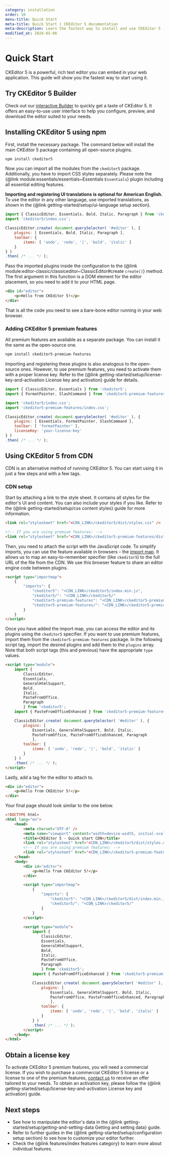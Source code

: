 ```yaml
---
category: installation
order: 10
menu-title: Quick Start
meta-title: Quick Start | CKEditor 5 documentation
meta-description: Learn the fastest way to install and use CKEditor 5 - the powerful, rich text WYSIWYG editor in your web application using npm or CDN.
modified_at: 2024-05-06
---
```


# Quick Start

CKEditor&nbsp;5 is a powerful, rich text editor you can embed in your web application. This guide will show you the fastest way to start using it.

## Try CKEditor&nbsp;5 Builder

Check out our [interactive Builder](https://ckeditor.com/builder?redirect=docs) to quickly get a taste of CKEditor&nbsp;5. It offers an easy-to-use user interface to help you configure, preview, and download the editor suited to your needs.

## Installing CKEditor&nbsp;5 using npm

First, install the necessary package. The command below will install the main CKEditor&nbsp;5 package containing all open-source plugins.

```bash
npm install ckeditor5
```

Now you can import all the modules from the `ckeditor5` package. Additionally, you have to import CSS styles separately. Please note the {@link module:essentials/essentials~Essentials `Essentials`} plugin including all essential editing features.

**Importing and registering UI translations is optional for American English.** To use the editor in any other language, use imported translations, as shown in the {@link getting-started/setup/ui-language setup section}.

```js
import { ClassicEditor, Essentials, Bold, Italic, Paragraph } from 'ckeditor5';
import 'ckeditor5/index.css';

ClassicEditor.create( document.querySelector( '#editor' ), {
	plugins: [ Essentials, Bold, Italic, Paragraph ],
	toolbar: {
		items: [ 'undo', 'redo', '|', 'bold', 'italic' ]
	}
} )
.then( /* ... */ );
```

Pass the imported plugins inside the configuration to the {@link module:editor-classic/classiceditor~ClassicEditor#create `create()`} method. The first argument in this function is a DOM element for the editor placement, so you need to add it to your HTML page.

```html
<div id="editor">
	<p>Hello from CKEditor 5!</p>
</div>
```

That is all the code you need to see a bare-bone editor running in your web browser.

### Adding CKEditor&nbsp;5 premium features

All premium features are available as a separate package. You can install it the same as the open-source one.

```bash
npm install ckeditor5-premium-features
```

Importing and registering these plugins is also analogous to the open-source ones. However, to use premium features, you need to activate them with a proper license key. Refer to the {@link getting-started/setup/license-key-and-activation License key and activation} guide for details.

```js
import { ClassicEditor, Essentials } from 'ckeditor5';
import { FormatPainter, SlashCommand } from 'ckeditor5-premium-features';

import 'ckeditor5/index.css';
import 'ckeditor5-premium-features/index.css';

ClassicEditor.create( document.querySelector( '#editor' ), {
	plugins: [ Essentials, FormatPainter, SlashCommand ],
	toolbar: [ 'formatPainter' ],
	licenseKey: 'your-license-key'
} )
.then( /* ... */ );
```

## Using CKEditor&nbsp;5 from CDN

CDN is an alternative method of running CKEditor 5. You can start using it in just a few steps and with a few tags.

### CDN setup

Start by attaching a link to the style sheet. It contains all styles for the editor's UI and content. You can also include your styles if you like. Refer to the {@link getting-started/setup/css content styles} guide for more information.

```html
<link rel="stylesheet" href="<CDN_LINK>/ckeditor5/dist/styles.css" />

<!-- If you are using premium features: -->
<link rel="stylesheet" href="<CDN_LINK>/ckeditor5-premium-features/dist/index.css" />
```

Then, you need to attach the script with the JavaScript code. To simplify imports, you can use the feature available in browsers &ndash; the [import map](https://developer.mozilla.org/en-US/docs/Web/HTML/Element/script/type/importmap). It allows us to map an easy-to-remember specifier (like `ckeditor5`) to the full URL of the file from the CDN. We use this browser feature to share an editor engine code between plugins.

```html
<script type="importmap">
	{
		"imports": {
			"ckeditor5": "<CDN_LINK>/ckeditor5/index.min.js",
			"ckeditor5/": "<CDN_LINK>/ckeditor5/"
			"ckeditor5-premium-features": "<CDN_LINK>/ckeditor5-premium-features/index.min.js",
			"ckeditor5-premium-features/": "<CDN_LINK>/ckeditor5-premium-features/"
		}
	}
</script>
```

Once you have added the import map, you can access the editor and its plugins using the `ckeditor5` specifier. If you want to use premium features, import them from the `ckeditor5-premium-features` package. In the following script tag, import the desired plugins and add them to the `plugins` array. Note that both script tags (this and previous) have the appropriate `type` values.

```html
<script type="module">
	import {
		ClassicEditor,
		Essentials,
		GeneralHtmlSupport,
		Bold,
		Italic,
		PasteFromOffice,
		Paragraph
		} from 'ckeditor5';
	import { PasteFromOfficeEnhanced } from 'ckeditor5-premium-features';

	ClassicEditor.create( document.querySelector( '#editor' ), {
		plugins: [
			Essentials, GeneralHtmlSupport, Bold, Italic,
			PasteFromOffice, PasteFromOfficeEnhanced, Paragraph
			],
		toolbar: {
			items: [ 'undo', 'redo', '|', 'bold', 'italic' ]
		}
	} )
	.then( /* ... */ );
</script>
```

Lastly, add a tag for the editor to attach to.

```html
<div id="editor">
	<p>Hello from CKEditor 5!</p>
</div>
```

Your final page should look similar to the one below.

```html
<!DOCTYPE html>
<html lang="en">
	<head>
		<meta charset="UTF-8" />
		<meta name="viewport" content="width=device-width, initial-scale=1.0" />
		<title>CKEditor 5 - Quick start CDN</title>
		<link rel="stylesheet" href="<CDN_LINK>/ckeditor5/dist/styles.css" />
		<!-- If you are using premium features: -->
		<link rel="stylesheet" href="<CDN_LINK>/ckeditor5-premium-features/dist/index.css" />
	</head>
	<body>
		<div id="editor">
			<p>Hello from CKEditor 5!</p>
		</div>

		<script type="importmap">
			{
				"imports": {
					"ckeditor5": "<CDN_LINK>/ckeditor5/dist/index.min.js",
					"ckeditor5/": "<CDN_LINK>/ckeditor5/"
				}
			}
		</script>
		
		<script type="module">
			import {
				ClassicEditor,
				Essentials,
				GeneralHtmlSupport,
				Bold,
				Italic,
				PasteFromOffice,
				Paragraph
				} from 'ckeditor5';
			import { PasteFromOfficeEnhanced } from 'ckeditor5-premium-features';

			ClassicEditor.create( document.querySelector( '#editor' ), {
				plugins: [
					Essentials, GeneralHtmlSupport, Bold, Italic,
					PasteFromOffice, PasteFromOfficeEnhanced, Paragraph
					],
				toolbar: {
					items: [ 'undo', 'redo', '|', 'bold', 'italic' ]
				}
			} )
			.then( /* ... */ );
		</script>
	</body>
</html>
```

## Obtain a license key

To activate CKEditor&nbsp;5 premium features, you will need a commercial license. If you wish to purchase a commercial CKEditor&nbsp;5 license or a license to one of the premium features, [contact us](https://ckeditor.com/contact/?sales=true#contact-form) to receive an offer tailored to your needs. To obtain an activation key, please follow the {@link getting-started/setup/license-key-and-activation License key and activation} guide.

## Next steps

* See how to manipulate the editor's data in the {@link getting-started/setup/getting-and-setting-data Getting and setting data} guide.
* Refer to further guides in the {@link getting-started/setup/configuration setup section} to see how to customize your editor further.
* Check the {@link features/index features category} to learn more about individual features.
